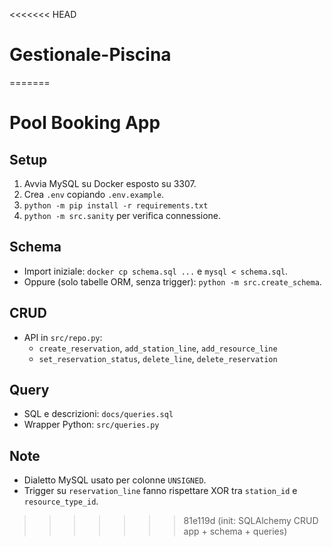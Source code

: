 <<<<<<< HEAD
# Gestionale-Piscina
=======
# Pool Booking App

## Setup
1. Avvia MySQL su Docker esposto su 3307.
2. Crea `.env` copiando `.env.example`.
3. `python -m pip install -r requirements.txt`
4. `python -m src.sanity` per verifica connessione.

## Schema
- Import iniziale: `docker cp schema.sql ...` e `mysql < schema.sql`.
- Oppure (solo tabelle ORM, senza trigger): `python -m src.create_schema`.

## CRUD
- API in `src/repo.py`:
  - `create_reservation`, `add_station_line`, `add_resource_line`
  - `set_reservation_status`, `delete_line`, `delete_reservation`

## Query
- SQL e descrizioni: `docs/queries.sql`
- Wrapper Python: `src/queries.py`

## Note
- Dialetto MySQL usato per colonne `UNSIGNED`.
- Trigger su `reservation_line` fanno rispettare XOR tra `station_id` e `resource_type_id`.
>>>>>>> 81e119d (init: SQLAlchemy CRUD app + schema + queries)

